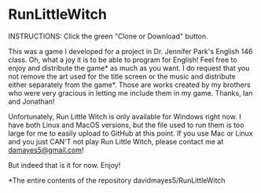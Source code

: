 # RunLittleWitch
INSTRUCTIONS: Click the green "Clone or Download" button.  

This was a game I developed for a project in Dr. Jennifer Park's English 146 class. Oh, what a joy it is to be able to program for English! Feel free to enjoy and distribute the game* as much as you want. I do request that you not remove the art used for the title screen or the music and distribute either separately from the game*. Those are works created by my brothers who were very gracious in letting me include them in my game. Thanks, Ian and Jonathan!

Unfortunately, Run Little Witch is only available for Windows right now.  I have both Linux and MacOS versions, but the file used to run them is too large for me to easily upload to GitHub at this point.  If you use Mac or Linux and you just CAN'T not play Run Little Witch, please contact me at damayes5@gmail.com!

But indeed that is it for now. Enjoy!

*The entire contents of the repository davidmayes5/RunLittleWitch
